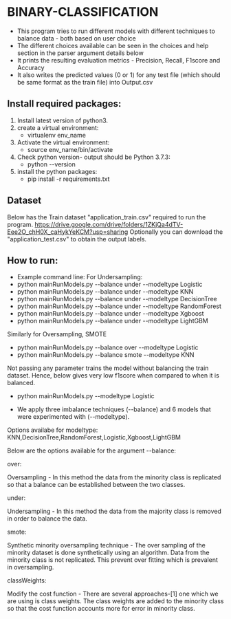 # BINARY-CLASSIFICATION
- This program tries to run different models with different techniques to balance data - both based on user choice
- The different choices available can be seen in the choices and help section in the parser argument details below
- It prints the resulting evaluation metrics - Precision, Recall, F1score and Accuracy
- It also writes the predicted values (0 or 1) for any test file (which should be same format as the train file) into Output.csv

## Install required packages:
1. Install latest version of python3.
2. create a virtual environment:
   - virtualenv env_name
3. Activate the virtual environment:
   - source env_name/bin/activate
4. Check python version- output should be Python 3.7.3:
   - python --version
4. install the python packages:
   - pip install -r requirements.txt

## Dataset
Below has the Train dataset "application_train.csv" required to run the program.
https://drive.google.com/drive/folders/1ZKjQa4dTV-Eee2O_chH0X_caHykYeKCM?usp=sharing
Optionally you can download the "application_test.csv" to obtain the output labels.

## How to run:

- Example command line:
For Undersampling:
- python mainRunModels.py --balance under --modeltype Logistic
- python mainRunModels.py --balance under --modeltype KNN
- python mainRunModels.py --balance under --modeltype DecisionTree
- python mainRunModels.py --balance under --modeltype RandomForest
- python mainRunModels.py --balance under --modeltype Xgboost
- python mainRunModels.py --balance under --modeltype LightGBM

Similarly for Oversampling, SMOTE
- python mainRunModels.py --balance over --modeltype Logistic
- python mainRunModels.py --balance smote --modeltype KNN

Not passing any parameter trains the model without balancing the train dataset. Hence, below gives very low f1score when compared to when it is balanced.
- python mainRunModels.py --modeltype Logistic

- We apply three imbalance techniques (--balance) and 6 models that were experimented with (--modeltype). 

Options availabe for modeltype:
KNN,DecisionTree,RandomForest,Logistic,Xgboost,LightGBM

Below are the options available for the argument --balance:

over:

Oversampling - In this method the data from the minority class is replicated so that a balance can be established between the two classes.

under:

Undersampling - In this method the data from the majority class is removed in order to balance the data.

smote:

Synthetic minority oversampling technique - The over sampling of the minority dataset is done synthetically using an algorithm. Data from the minority class is not replicated. This prevent over fitting which is prevalent in oversampling.

classWeights:

Modify the cost function - There are several approaches-[1] one which we are using is class weights. The class weights are added to the minority class so that the cost function accounts more for error in minority class.

